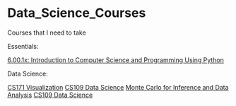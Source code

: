Data_Science_Courses
====================

Courses that I need to take

Essentials:

[6.00.1x: Introduction to Computer Science and Programming Using Python](https://www.edx.org/course/mitx/mitx-6-00-1x-introduction-computer-1841#.U4U___ldWSo)




Data Science:

[CS171 Visualization](http://cm.dce.harvard.edu/2014/02/24028/publicationListing.shtml)
[CS109 Data Science](http://www.cs109.org/)
[Monte Carlo for Inference and Data Analysis](http://isites.harvard.edu/icb/icb.do?keyword=k101149&pageid=icb.page654698)
[CS109 Data Science](http://www.cs109.org/)

